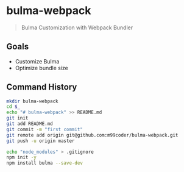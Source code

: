 # bulma-webpack

> Bulma Customization with Webpack Bundler

## Goals

* Customize Bulma
* Optimize bundle size

## Command History

```bash
mkdir bulma-webpack
cd $_
echo "# bulma-webpack" >> README.md
git init
git add README.md
git commit -m "first commit"
git remote add origin git@github.com:m99coder/bulma-webpack.git
git push -u origin master
```

```bash
echo "node_modules" > .gitignore
npm init -y
npm install bulma --save-dev
```
